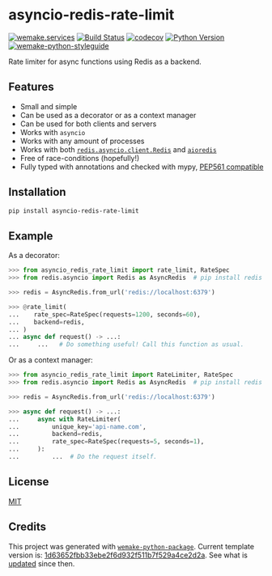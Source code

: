 # asyncio-redis-rate-limit

[![wemake.services](https://img.shields.io/badge/%20-wemake.services-green.svg?label=%20&logo=data%3Aimage%2Fpng%3Bbase64%2CiVBORw0KGgoAAAANSUhEUgAAABAAAAAQCAMAAAAoLQ9TAAAABGdBTUEAALGPC%2FxhBQAAAAFzUkdCAK7OHOkAAAAbUExURQAAAAAAAAAAAAAAAAAAAAAAAAAAAAAAAP%2F%2F%2F5TvxDIAAAAIdFJOUwAjRA8xXANAL%2Bv0SAAAADNJREFUGNNjYCAIOJjRBdBFWMkVQeGzcHAwksJnAPPZGOGAASzPzAEHEGVsLExQwE7YswCb7AFZSF3bbAAAAABJRU5ErkJggg%3D%3D)](https://wemake-services.github.io)
[![Build Status](https://github.com/wemake-services/asyncio-redis-rate-limit/workflows/test/badge.svg?branch=master&event=push)](https://github.com/wemake-services/asyncio-redis-rate-limit/actions?query=workflow%3Atest)
[![codecov](https://codecov.io/gh/wemake-services/asyncio-redis-rate-limit/branch/master/graph/badge.svg)](https://codecov.io/gh/wemake-services/asyncio-redis-rate-limit)
[![Python Version](https://img.shields.io/pypi/pyversions/asyncio-redis-rate-limit.svg)](https://pypi.org/project/asyncio-redis-rate-limit/)
[![wemake-python-styleguide](https://img.shields.io/badge/style-wemake-000000.svg)](https://github.com/wemake-services/wemake-python-styleguide)

Rate limiter for async functions using Redis as a backend.


## Features

- Small and simple
- Can be used as a decorator or as a context manager
- Can be used for both clients and servers
- Works with `asyncio`
- Works with any amount of processes
- Works with both [`redis.asyncio.client.Redis`](https://redis-py.readthedocs.io/en/stable/examples/asyncio_examples.html) and [`aioredis`](https://github.com/aio-libs/aioredis-py)
- Free of race-conditions (hopefully!)
- Fully typed with annotations and checked with mypy, [PEP561 compatible](https://www.python.org/dev/peps/pep-0561/)


## Installation

```bash
pip install asyncio-redis-rate-limit
```


## Example

As a decorator:

```python
>>> from asyncio_redis_rate_limit import rate_limit, RateSpec
>>> from redis.asyncio import Redis as AsyncRedis  # pip install redis

>>> redis = AsyncRedis.from_url('redis://localhost:6379')

>>> @rate_limit(
...    rate_spec=RateSpec(requests=1200, seconds=60),
...    backend=redis,
... )
... async def request() -> ...:
...     ...   # Do something useful! Call this function as usual.

```

Or as a context manager:

```python
>>> from asyncio_redis_rate_limit import RateLimiter, RateSpec
>>> from redis.asyncio import Redis as AsyncRedis  # pip install redis

>>> redis = AsyncRedis.from_url('redis://localhost:6379')

>>> async def request() -> ...:
...     async with RateLimiter(
...         unique_key='api-name.com',
...         backend=redis,
...         rate_spec=RateSpec(requests=5, seconds=1),
...     ):
...         ...  # Do the request itself.

```


## License

[MIT](https://github.com/wemake-services/asyncio-redis-rate-limit/blob/master/LICENSE)


## Credits

This project was generated with [`wemake-python-package`](https://github.com/wemake-services/wemake-python-package). Current template version is: [1d63652fbb33ebe2f6d932f511b7f529a4ce2d2a](https://github.com/wemake-services/wemake-python-package/tree/1d63652fbb33ebe2f6d932f511b7f529a4ce2d2a). See what is [updated](https://github.com/wemake-services/wemake-python-package/compare/1d63652fbb33ebe2f6d932f511b7f529a4ce2d2a...master) since then.
